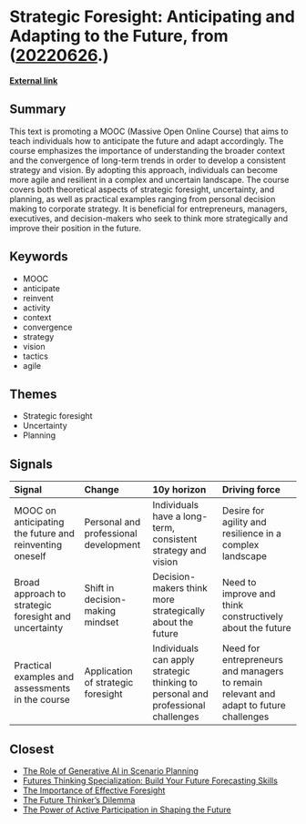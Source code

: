 # __Strategic Foresight: Anticipating and Adapting to the Future__, from ([20220626](https://kghosh.substack.com/p/20220626).)

__[External link](https://www.coursera.org/learn/anticipate)__



## Summary

This text is promoting a MOOC (Massive Open Online Course) that aims to teach individuals how to anticipate the future and adapt accordingly. The course emphasizes the importance of understanding the broader context and the convergence of long-term trends in order to develop a consistent strategy and vision. By adopting this approach, individuals can become more agile and resilient in a complex and uncertain landscape. The course covers both theoretical aspects of strategic foresight, uncertainty, and planning, as well as practical examples ranging from personal decision making to corporate strategy. It is beneficial for entrepreneurs, managers, executives, and decision-makers who seek to think more strategically and improve their position in the future.

## Keywords

* MOOC
* anticipate
* reinvent
* activity
* context
* convergence
* strategy
* vision
* tactics
* agile

## Themes

* Strategic foresight
* Uncertainty
* Planning

## Signals

| Signal                                                  | Change                                | 10y horizon                                                                      | Driving force                                                                         |
|:--------------------------------------------------------|:--------------------------------------|:---------------------------------------------------------------------------------|:--------------------------------------------------------------------------------------|
| MOOC on anticipating the future and reinventing oneself | Personal and professional development | Individuals have a long-term, consistent strategy and vision                     | Desire for agility and resilience in a complex landscape                              |
| Broad approach to strategic foresight and uncertainty   | Shift in decision-making mindset      | Decision-makers think more strategically about the future                        | Need to improve and think constructively about the future                             |
| Practical examples and assessments in the course        | Application of strategic foresight    | Individuals can apply strategic thinking to personal and professional challenges | Need for entrepreneurs and managers to remain relevant and adapt to future challenges |

## Closest

* [The Role of Generative AI in Scenario Planning](eb3b989221a954bad78ff582adfacdba)
* [Futures Thinking Specialization: Build Your Future Forecasting Skills](226ad3d32e12d879b3dc823094486440)
* [The Importance of Effective Foresight](40a7d90f20bae6180001e65049ae853b)
* [The Future Thinker’s Dilemma](670b7a7f03caef5935520a962c78dd5a)
* [The Power of Active Participation in Shaping the Future](f4f9579fbdccca76650636b6273a4870)